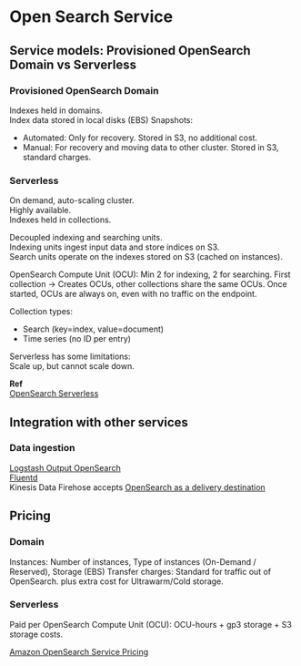 # Open Search Service

## Service models: Provisioned OpenSearch Domain vs Serverless

### Provisioned OpenSearch Domain
Indexes held in domains.  
Index data stored in local disks (EBS)
Snapshots: 
- Automated: Only for recovery. Stored in S3, no additional cost.
- Manual: For recovery and moving data to other cluster. Stored in S3, standard charges.

### Serverless
On demand, auto-scaling cluster.  
Highly available.  
Indexes held in collections.  

Decoupled indexing and searching units.  
Indexing units ingest input data and store indices on S3.  
Search units operate on the indexes stored on S3 (cached on instances).  

OpenSearch Compute Unit (OCU): Min 2 for indexing, 2 for searching.
First collection -> Creates OCUs, other collections share the same OCUs.
Once started, OCUs are always on, even with no traffic on the endpoint.

Collection types:
- Search (key=index, value=document)
- Time series (no ID per entry)

Serverless has some limitations:  
Scale up, but cannot scale down.

**Ref**  
[OpenSearch Serverless](https://docs.aws.amazon.com/opensearch-service/latest/developerguide/serverless-overview.html)


## Integration with other services

### Data ingestion
[Logstash Output OpenSearch](https://github.com/opensearch-project/logstash-output-opensearch)  
[Fluentd](https://docs.fluentd.org/output/opensearch)  
Kinesis Data Firehose accepts [OpenSearch as a delivery destination](https://docs.aws.amazon.com/firehose/latest/dev/create-destination.html#create-destination-opensearch-serverless)  



## Pricing

### Domain
Instances: Number of instances, Type of instances (On-Demand / Reserved), Storage (EBS)
Transfer charges: Standard for traffic out of OpenSearch.
plus extra cost for Ultrawarm/Cold storage.


### Serverless
Paid per OpenSearch Compute Unit (OCU): OCU-hours + gp3 storage + S3 storage costs.

[Amazon OpenSearch Service Pricing](https://aws.amazon.com/opensearch-service/pricing/)   



[]()  
[]()  
[]()  
